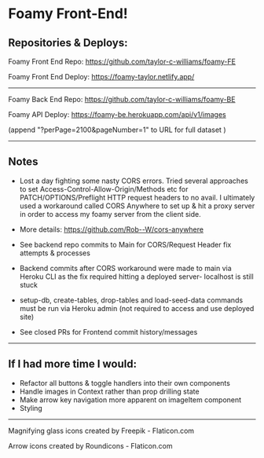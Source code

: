 # Foamy Front-End!

## Repositories & Deploys:

Foamy Front End Repo:
https://github.com/taylor-c-williams/foamy-FE

Foamy Front End Deploy:
https://foamy-taylor.netlify.app/

---

Foamy Back End Repo:
https://github.com/taylor-c-williams/foamy-BE

Foamy API Deploy:
https://foamy-be.herokuapp.com/api/v1/images

(append "?perPage=2100&pageNumber=1" to URL for full dataset )

---

## Notes

- Lost a day fighting some nasty CORS errors. Tried several approaches to set Access-Control-Allow-Origin/Methods etc for PATCH/OPTIONS/Preflight HTTP request headers to no avail. I ultimately used a workaround called CORS Anywhere to set up & hit a proxy server in order to access my foamy server from the client side.

- More details:
  https://github.com/Rob--W/cors-anywhere

- See backend repo commits to Main for CORS/Request Header fix attempts & processes
- Backend commits after CORS workaround were made to main via Heroku CLI as the fix required hitting a deployed server- localhost is still stuck
- setup-db, create-tables, drop-tables and load-seed-data commands must be run via Heroku admin (not required to access and use deployed site)
- See closed PRs for Frontend commit history/messages

---

## If I had more time I would:

- Refactor all buttons & toggle handlers into their own components
- Handle images in Context rather than prop drilling state
- Make arrow key navigation more apparent on imageItem component
- Styling

---

Magnifying glass icons created by Freepik - Flaticon.com

Arrow icons created by Roundicons - Flaticon.com
